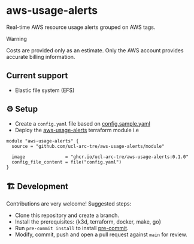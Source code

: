 # aws-usage-alerts

Real-time AWS resource usage alerts grouped on AWS tags.

> [!WARNING]
> Costs are provided only as an estimate. Only the AWS account provides accurate billing information.

## Current support

- Elastic file system (EFS)

## ⚙️ Setup

- Create a `config.yaml` file based on [config.sample.yaml](./config.sample.yaml)
- Deploy the [aws-usage-alerts](./deploy/module) terraform module i.e

```hcl
module "aws-usage-alerts" {
  source = "github.com/ucl-arc-tre/aws-usage-alerts/module"

  image               = "ghcr.io/ucl-arc-tre/aws-usage-alerts:0.1.0"
  config_file_content = file("config.yaml")
}
```

## 🏗️ Development

Contributions are very welcome! Suggested steps:

- Clone this repository and create a branch.
- Install the prerequisites: {k3d, terraform, docker, make, go}
- Run `pre-commit install` to install [pre-commit](https://pre-commit.com/).
- Modify, commit, push and open a pull request against `main` for review.
